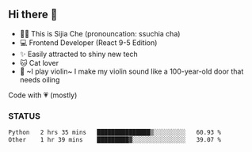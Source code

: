 ## Hi there 👋

- 🙋‍♀️ This is Sijia Che (pronouncation: ssuchia cha)
- 💻 Frontend Developer (React 9-5 Edition)
- ✨ Easily attracted to shiny new tech
- 🐱 Cat lover
- 🌟 ~I play violin~ I make my violin sound like a 100-year-old door that needs oiling

Code with 💗 (mostly)

### STATUS
<!--START_SECTION:waka-->

```txt
Python   2 hrs 35 mins   ███████████████▒░░░░░░░░░   60.93 %
Other    1 hr 39 mins    █████████▓░░░░░░░░░░░░░░░   39.07 %
```

<!--END_SECTION:waka-->
